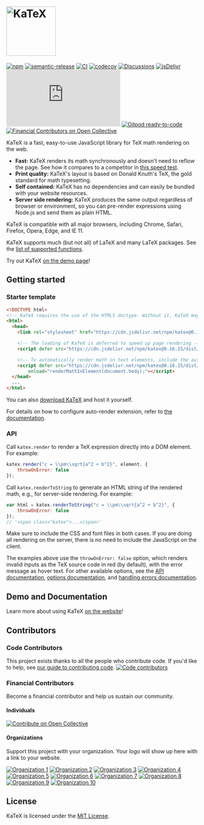 <h1><a href="https://katex.org/">
  <picture>
    <source media="(prefers-color-scheme: dark)" srcset="https://katex.org/img/katex-logo.svg">
    <img alt="KaTeX" width=130 src="https://katex.org/img/katex-logo-black.svg">
  </picture>
</a></h1>

[![npm](https://img.shields.io/npm/v/katex.svg)](https://www.npmjs.com/package/katex)
[![semantic-release](https://img.shields.io/badge/%20%20%F0%9F%93%A6%F0%9F%9A%80-semantic--release-e10079.svg)](https://github.com/semantic-release/semantic-release)
[![CI](https://github.com/KaTeX/KaTeX/workflows/CI/badge.svg?branch=main&event=push)](https://github.com/KaTeX/KaTeX/actions?query=workflow%3ACI)
[![codecov](https://codecov.io/gh/KaTeX/KaTeX/branch/main/graph/badge.svg)](https://codecov.io/gh/KaTeX/KaTeX)
[![Discussions](https://img.shields.io/badge/Discussions-join-brightgreen)](https://github.com/KaTeX/KaTeX/discussions)
[![jsDelivr](https://data.jsdelivr.com/v1/package/npm/katex/badge?style=rounded)](https://www.jsdelivr.com/package/npm/katex)
![katex.min.js size](https://img.badgesize.io/https://unpkg.com/katex/dist/katex.min.js?compression=gzip)
[![Gitpod ready-to-code](https://img.shields.io/badge/Gitpod-ready--to--code-blue?logo=gitpod)](https://gitpod.io/#https://github.com/KaTeX/KaTeX)
[![Financial Contributors on Open Collective](https://opencollective.com/katex/all/badge.svg?label=financial+contributors)](https://opencollective.com/katex)

KaTeX is a fast, easy-to-use JavaScript library for TeX math rendering on the web.

 * **Fast:** KaTeX renders its math synchronously and doesn't need to reflow the page. See how it compares to a competitor in [this speed test](https://www.intmath.com/cg5/katex-mathjax-comparison.php).
 * **Print quality:** KaTeX's layout is based on Donald Knuth's TeX, the gold standard for math typesetting.
 * **Self contained:** KaTeX has no dependencies and can easily be bundled with your website resources.
 * **Server side rendering:** KaTeX produces the same output regardless of browser or environment, so you can pre-render expressions using Node.js and send them as plain HTML.

KaTeX is compatible with all major browsers, including Chrome, Safari, Firefox, Opera, Edge, and IE 11.

KaTeX supports much (but not all) of LaTeX and many LaTeX packages. See the [list of supported functions](https://katex.org/docs/supported.html).

Try out KaTeX [on the demo page](https://katex.org/#demo)!

## Getting started

### Starter template

```html
<!DOCTYPE html>
<!-- KaTeX requires the use of the HTML5 doctype. Without it, KaTeX may not render properly -->
<html>
  <head>
    <link rel="stylesheet" href="https://cdn.jsdelivr.net/npm/katex@0.16.15/dist/katex.min.css" integrity="sha384-Htz9HMhiwV8GuQ28Xr9pEs1B4qJiYu/nYLLwlDklR53QibDfmQzi7rYxXhMH/5/u" crossorigin="anonymous">

    <!-- The loading of KaTeX is deferred to speed up page rendering -->
    <script defer src="https://cdn.jsdelivr.net/npm/katex@0.16.15/dist/katex.min.js" integrity="sha384-bxmi2jLGCvnsEqMuYLKE/KsVCxV3PqmKeK6Y6+lmNXBry6+luFkEOsmp5vD9I/7+" crossorigin="anonymous"></script>

    <!-- To automatically render math in text elements, include the auto-render extension: -->
    <script defer src="https://cdn.jsdelivr.net/npm/katex@0.16.15/dist/contrib/auto-render.min.js" integrity="sha384-hCXGrW6PitJEwbkoStFjeJxv+fSOOQKOPbJxSfM6G5sWZjAyWhXiTIIAmQqnlLlh" crossorigin="anonymous"
        onload="renderMathInElement(document.body);"></script>
  </head>
  ...
</html>
```

You can also [download KaTeX](https://github.com/KaTeX/KaTeX/releases) and host it yourself.

For details on how to configure auto-render extension, refer to [the documentation](https://katex.org/docs/autorender.html).

### API

Call `katex.render` to render a TeX expression directly into a DOM element.
For example:

```js
katex.render("c = \\pm\\sqrt{a^2 + b^2}", element, {
    throwOnError: false
});
```

Call `katex.renderToString` to generate an HTML string of the rendered math,
e.g., for server-side rendering.  For example:

```js
var html = katex.renderToString("c = \\pm\\sqrt{a^2 + b^2}", {
    throwOnError: false
});
// '<span class="katex">...</span>'
```

Make sure to include the CSS and font files in both cases.
If you are doing all rendering on the server, there is no need to include the
JavaScript on the client.

The examples above use the `throwOnError: false` option, which renders invalid
inputs as the TeX source code in red (by default), with the error message as
hover text.  For other available options, see the
[API documentation](https://katex.org/docs/api.html),
[options documentation](https://katex.org/docs/options.html), and
[handling errors documentation](https://katex.org/docs/error.html).

## Demo and Documentation

Learn more about using KaTeX [on the website](https://katex.org)!

## Contributors

### Code Contributors

This project exists thanks to all the people who contribute code. If you'd like to help, see [our guide to contributing code](CONTRIBUTING.md).
<a href="https://github.com/KaTeX/KaTeX/graphs/contributors"><img src="https://contributors-svg.opencollective.com/katex/contributors.svg?width=890&button=false" alt="Code contributors" /></a>

### Financial Contributors

Become a financial contributor and help us sustain our community.

#### Individuals

<a href="https://opencollective.com/katex"><img src="https://opencollective.com/katex/individuals.svg?width=890" alt="Contribute on Open Collective"></a>

#### Organizations

Support this project with your organization. Your logo will show up here with a link to your website.

<a href="https://opencollective.com/katex/organization/0/website"><img src="https://opencollective.com/katex/organization/0/avatar.svg" alt="Organization 1"></a>
<a href="https://opencollective.com/katex/organization/1/website"><img src="https://opencollective.com/katex/organization/1/avatar.svg" alt="Organization 2"></a>
<a href="https://opencollective.com/katex/organization/2/website"><img src="https://opencollective.com/katex/organization/2/avatar.svg" alt="Organization 3"></a>
<a href="https://opencollective.com/katex/organization/3/website"><img src="https://opencollective.com/katex/organization/3/avatar.svg" alt="Organization 4"></a>
<a href="https://opencollective.com/katex/organization/4/website"><img src="https://opencollective.com/katex/organization/4/avatar.svg" alt="Organization 5"></a>
<a href="https://opencollective.com/katex/organization/5/website"><img src="https://opencollective.com/katex/organization/5/avatar.svg" alt="Organization 6"></a>
<a href="https://opencollective.com/katex/organization/6/website"><img src="https://opencollective.com/katex/organization/6/avatar.svg" alt="Organization 7"></a>
<a href="https://opencollective.com/katex/organization/7/website"><img src="https://opencollective.com/katex/organization/7/avatar.svg" alt="Organization 8"></a>
<a href="https://opencollective.com/katex/organization/8/website"><img src="https://opencollective.com/katex/organization/8/avatar.svg" alt="Organization 9"></a>
<a href="https://opencollective.com/katex/organization/9/website"><img src="https://opencollective.com/katex/organization/9/avatar.svg" alt="Organization 10"></a>

## License

KaTeX is licensed under the [MIT License](https://opensource.org/licenses/MIT).
